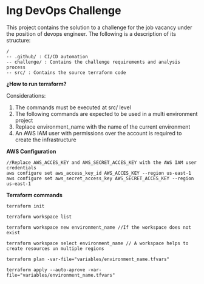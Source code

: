 # Ing DevOps Challenge

This project contains the solution to a challenge for the job vacancy under the position of devops engineer. The following is a description of its structure:

```
/
-- .github/ : CI/CD automation
-- challenge/ : Contains the challenge requirements and analysis process
-- src/ : Contains the source terraform code
```

**¿How to run terraform?**

Considerations:
1. The commands must be executed at src/ level
2. The following commands are expected to be used in a multi environment project
3. Replace environment_name with the name of the current environment
4. An AWS IAM user with permissions over the account is required to create the infrastructure

**AWS Configuration**
```
//Replace AWS_ACCES_KEY and AWS_SECRET_ACCES_KEY with the AWS IAM user credentials
aws configure set aws_access_key_id AWS_ACCES_KEY --region us-east-1       
aws configure set aws_secret_access_key AWS_SECRET_ACCES_KEY --region us-east-1
```

**Terraform commands**
```
terraform init

terraform workspace list 

terraform workspace new environment_name //If the workspace does not exist

terraform workspace select environment_name // A workspace helps to create resources un multiple regions

terraform plan -var-file="variables/environment_name.tfvars"

terraform apply --auto-aprove -var-file="variables/environment_name.tfvars"
```
